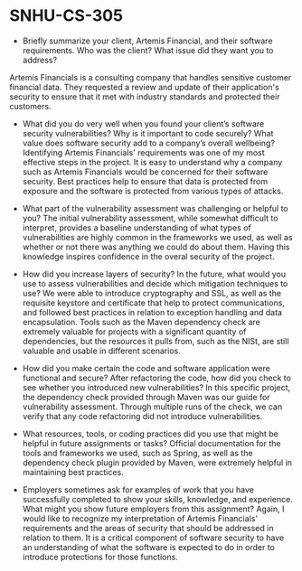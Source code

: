 # SNHU-CS-305

- Briefly summarize your client, Artemis Financial, and their software requirements. Who was the client? What issue did they want you to address?

Artemis Financials is a consulting company that handles sensitive customer financial data. They requested a review and update of their application's security to ensure that it met with industry standards and protected their customers.

- What did you do very well when you found your client’s software security vulnerabilities? Why is it important to code securely? What value does software security add to a company’s overall wellbeing?
Identifying Artemis Financials' requirements was one of my most effective steps in the project. It is easy to understand why a company such as Artemis Financials would be concerned for their software security. Best practices help to ensure that data is protected from exposure and the software is protected from various types of attacks.

- What part of the vulnerability assessment was challenging or helpful to you?
The initial vulnerability assessment, while somewhat difficult to interpret, provides a baseline understanding of what types of vulnerabilities are highly common in the frameworks we used, as well as whether or not there was anything we could do about them. Having this knowledge inspires confidence in the overal security of the project. 

- How did you increase layers of security? In the future, what would you use to assess vulnerabilities and decide which mitigation techniques to use?
We were able to introduce cryptography and SSL, as well as the requisite keystore and certificate that help to protect communications, and followed best practices in relation to exception handling and data encapsulation. Tools such as the Maven dependency check are extremely valuable for projects with a significant quantity of dependencies, but the resources it pulls from, such as the NISt, are still valuable and usable in different scenarios.

- How did you make certain the code and software application were functional and secure? After refactoring the code, how did you check to see whether you introduced new vulnerabilities?
In this specific project, the dependency check provided through Maven was our guide for vulnerability assessment. Through multiple runs of the check, we can verify that any code refactoring did not introduce vulnerabilities.

- What resources, tools, or coding practices did you use that might be helpful in future assignments or tasks?
Official documentation for the tools and frameworks we used, such as Spring, as well as the dependency check plugin provided by Maven, were extremely helpful in maintaining best practices.

- Employers sometimes ask for examples of work that you have successfully completed to show your skills, knowledge, and experience. What might you show future employers from this assignment?
Again, I would like to recognize my interpretation of Artemis Financials' requirements and the areas of security that should be addressed in relation to them. It is a critical component of software security to have an understanding of what the software is expected to do in order to introduce protections for those functions.
